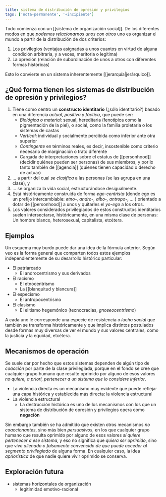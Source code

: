 ```yaml
---
title: sistema de distribución de opresión y privilegios
tags: ['nota-permanente', '+incipiente']
---
```


Todo comienza con un [[sistema de organización social]]. De los diferentes modos en que *podemos relacionarnos unos con otros* uno es organizar el mundo a partir de la distribución de dos criterios:

1. Los privilegios (ventajas asignadas a unos cuantos en virtud de alguna condición arbitraria, y a veces, meritoria o legítima)
2. La opresión (relación de subordinación de unos a otros con diferentes formas históricas)

Esto lo convierte en un sistema inherentemente [[jerarquía|jerárquico]].

## ¿Qué forma tienen los sistemas de distribución de opresión y privilegios?

1. Tiene como centro un **constructo identitario** (¿sólo identitario?) basado en una diferencia *actual*, *positiva* y *fáctica*, que puede ser:
	- *Biológica o material*: sexual, hereditaria (fenotípica como la pigmentación de la piel), o social, como la familia proletaria o los sistemas de castas
	- *Vertical*: individual y socialmente percibida como inferior ante otra superior
	- *Contingente* en términos reales, es decir, insostenible como criterio necesario de marginación o trato diferente
	- Cargada de interpretaciones sobre el estatus de [[personhood]] (decidir quiénes pueden ser personas) de sus miembros, y por lo tanto también de [[agencia]] (quienes tienen capacidad o derecho de actuar)
2. ... a partir del cual *se clasifica* a las personas (se las agrupa en una clase), y 
3. ... se organiza la vida social, estructurándose desigualmente.
4. Está históricamente construida de forma *ego-centrista* (donde ego es un prefijo intercambiable: *etno-, andro-, albo-, antropo-, ...* ) orientado a dotar de [[personhood]]  a unos y quitarles el *yo-ego* a los otros.
5. Los valores considerados privilegiados de estos constructos identitarios suelen intersectarse, históricamente, en una misma clase de personas: Un hombre blanco, heterosexual, capitalista, etcétera.

## Ejemplos

Un esquema muy burdo puede dar una idea de la fórmula anterior. Según veo es la forma general que comparten todos estos ejemplos independientemente de su desarrollo histórico particular:

- El patriarcado
	- El androcentrismo y sus derivados
- El racismo
	- El etnocentrismo
	- La [[blanquitud y blancura]]
- El especismo
	- El antropocentrismo
- El clasismo
	- El elitismo hegemónico (tecnocracias, *gnoseocentrismo*)

A cada uno le corresponde una especie de resistencia o *lucha social* que también se transforma históricamente y que implica distintos postulados desde formas muy diversas de ver el mundo y sus valores centrales, como la justicia y la equidad, etcétera.

## Mecanismos de operación

Se suele dar por hecho que estos sistemas dependen de algún tipo de *coacción* por parte de la clase privilegiada, porque en el fondo se cree que cualquier grupo humano que resulte oprimido por alguno de esos valores *no quiere, a priori, pertenecer a un sistema que lo considere inferior*.

- La violencia directa es un mecanismo muy evidente que puede reflejar una capa histórica y establecida más directa: la violencia estructural
- La violencia estructural
	- La destrucción histórica es uno de los mecanismos con los que un sistema de distribución de opresión y privilegios opera como **negación**

Sin embargo también se ha admitido que existen otros mecanismos *no coaccionantes*, sino más bien *persuasivos*, en los que cualquier grupo humano que resulta oprimido por alguno de esos valores *sí quiere pertenecer a ese sistema*, y eso no significa que *quiera ser oprimido*, sino que *vive alienado o falsamente convencido de que puede acceder al segmento privilegiado* de alguna forma. En cualquier caso, la idea *apriorística* de que nadie quiere vivir oprimido se conserva.


## Exploración futura

- sistemas horizontales de organización
	- legitimidad emotivo-racional
